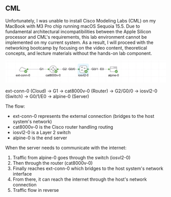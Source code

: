 ## CML

Unfortunately, I was unable to install Cisco Modeling Labs (CML) on my MacBook with M3 Pro chip running macOS Sequoia 15.5. Due to fundamental architectural incompatibilities between the Apple Silicon processor and CML's requirements, this lab environment cannot be implemented on my current system. As a result, I will proceed with the networking bootcamp by focusing on the video content, theoretical concepts, and lecture materials without the hands-on lab component.

![Network Topology](assets/Screenshot%202025-06-15%20at%2015.38.54.png)

ext-conn-0 (Cloud) → G1 → cat8000v-0 (Router) → G2/G0/0 → iosvl2-0 (Switch) → G0/1/E0 → alpine-0 (Server)

The flow:

* ext-conn-0 represents the external connection (bridges to the host system's network)
* cat8000v-0 is the Cisco router handling routing
* iosvl2-0 is a Layer 2 switch
* alpine-0 is the end server
  
When the server needs to communicate with the internet:

1. Traffic from alpine-0 goes through the switch (iosvl2-0)
2. Then through the router (cat8000v-0)
3. Finally reaches ext-conn-0 which bridges to the host system's network interface
4. From there, it can reach the internet through the host's network connection
5. Traffic flow in reverse
